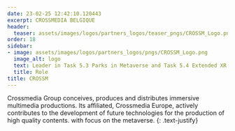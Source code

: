 ```yaml
---
date: 23-02-25 12:42:10.120443
excerpt: CROSSMEDIA BELGIQUE
header:
  teaser: assets/images/logos/partners_logos/teaser_pngs/CROSSM_Logo.png
order: 18
sidebar:
- image: assets/images/logos/partners_logos/pngs/CROSSM_Logo.png
  image_alt: logo
  text: Leader in Task 5.3 Parks in Metaverse and Task 5.4 Extended XR Museum Experience 
  title: Role
title: CROSSM
---
```


Crossmedia Group conceives, produces and distributes immersive multimedia productions. Its affiliated, Crossmedia Europe, actively contributes to the development of future technologies for the production of high quality contents. with focus on the metaverse. 
{: .text-justify}